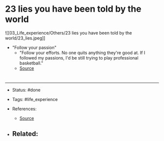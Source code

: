 # 23 lies you have been told by the world
![[03_Life_experience/Others/23 lies you have been told by the world/23_lies.jpeg]]


- "Follow your passion"
	- "Follow your efforts. No one quits anything they're good at. If I followed my passions, I'd be still trying to play professional basketball."
	- [Source](https://www.sahilbloom.com/newsletter/the-2-types-of-time-buying-the-dip-more)










# 

---
- Status: #done

- Tags: #life_experience 

- References:
	- [Source](https://twitter.com/SahilBloom/status/1538140006627389442)

- Related:
	- 
